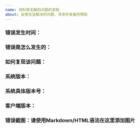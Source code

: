 ```yaml
---
name: 资料库无解的问题的求助
about: 反馈无法解决的问题，寻求开发者的帮助
---
```

### 错误发生时间：<br>
### 错误是怎么发生的：<br>
### 如何复现该问题：<br>
### 系统版本：<br>
### 系统具体版本号：<br>
### 客户端版本：<br>
### 错误截图：请使用Markdown/HTML语法在这里添加图片<br>
